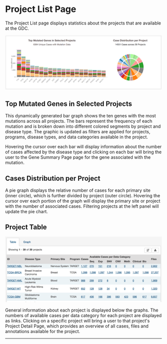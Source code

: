 # Project List Page

The Project List page displays statistics about the projects that are available at the GDC.  

[![Project List Graphs](images/GDC-PL-Graphs.png)](images/GDC-PL-Graphs.png "Click to see the full image.")

## Top Mutated Genes in Selected Projects

This dynamically generated bar graph shows the ten genes with the most mutations across all projects. The bars represent the frequency of each mutation and is broken down into different colored segments by project and disease type. The graphic is updated as filters are applied for projects, programs, disease types, and data categories available in the project.

Hovering the cursor over each bar will display information about the number of cases affected by the disease type and clicking on each bar will bring the user to the Gene Summary Page page for the gene associated with the mutation.

## Cases Distribution per Project

A pie graph displays the relative number of cases for each primary site (inner circle), which is further divided by project (outer circle). Hovering the cursor over each portion of the graph will display the primary site or project with the number of associated cases. Filtering projects at the left panel will update the pie chart.

## Project Table

[![Project Table](images/GDC-PL-Table.png)](images/GDC-PL-Table.png "Click to see the full image.")

General information about each project is displayed below the graphs. The numbers of available cases per data category for each project are displayed as links. Clicking on a specific project will bring a user to that project's Project Detail Page, which provides an overview of all cases, files and annotations available for the project.

---
